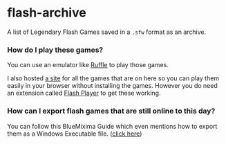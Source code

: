 # flash-archive

A list of Legendary Flash Games saved in a `.sfw` format as an archive.

### How do I play these games?

You can use an emulator like [Ruffle](https://ruffle.rs/) to play those games.

I also hosted [a site](https://antomuto4.github.io/flash-archive) for all the games that are on here so you can play them easily in your browser without installing the games. However you do need an extension called [Flash Player](https://chrome.google.com/webstore/detail/flash-playlist/nddmmcpmdbkooddfjcohmlcfclhllgeh/) to get these working.

### How can I export flash games that are still online to this day?

You can follow this BlueMixima Guide which even mentions how to export them as a Windows Executable file. ([click here](https://bluemaxima.org/flashpoint/datahub/Extracting_Flash_Games))
